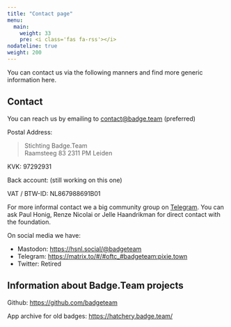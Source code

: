 ```yaml
---
title: "Contact page"
menu: 
  main:
    weight: 33
    pre: <i class='fas fa-rss'></i>
nodateline: true
weight: 200
---
```


You can contact us via the following manners and find more generic information
here.

## Contact

You can reach us by emailing to contact@badge.team (preferred)

Postal Address:
  > Stichting Badge.Team  
  > Raamsteeg 83
  > 2311 PM Leiden

KVK: 97292931

Back account: (still working on this one)

VAT / BTW-ID: NL867988691B01

For more informal contact we a big community group on
[Telegram](https://t.me/+StQpEWyhnb96Y88p). You can ask Paul Honig, Renze
Nicolai or Jelle Haandrikman for direct contact with the foundation. 

On social media we have: 

 * Mastodon: https://hsnl.social/@badgeteam
 * Telegram: https://matrix.to/#/#oftc_#badgeteam:pixie.town
 * Twitter: Retired

## Information about Badge.Team projects

Github: https://github.com/badgeteam

App archive for old badges: https://hatchery.badge.team/

